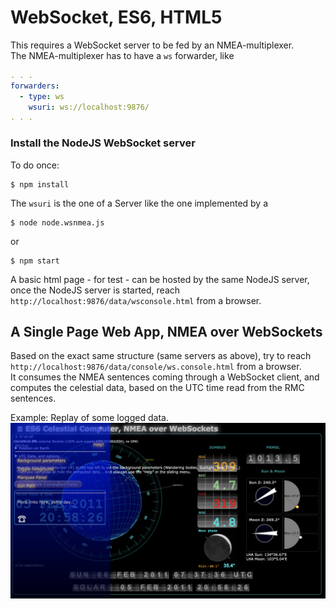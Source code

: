 # WebSocket, ES6, HTML5
This requires a WebSocket server to be fed by an NMEA-multiplexer.  
The NMEA-multiplexer has to have a `ws` forwarder, like 
```yaml
. . .
forwarders:
  - type: ws
    wsuri: ws://localhost:9876/
. . .
```

### Install the NodeJS WebSocket server
To do once:
```
$ npm install
```

The `wsuri` is the one of a Server like the one implemented by a
```
$ node node.wsnmea.js
```
or
```
$ npm start
```

A basic html page - for test - can be hosted by the same NodeJS server, once the
NodeJS server is started, reach `http://localhost:9876/data/wsconsole.html` from a browser.

## A Single Page Web App, NMEA over WebSockets
Based on the exact same structure (same servers as above), try to reach `http://localhost:9876/data/console/ws.console.html`
from a browser.  
It consumes the NMEA sentences coming through a WebSocket client, and computes the celestial data,
based on the UTC time read from the RMC sentences.

Example: Replay of some logged data.    
![Replay](./NMEA.ws.console.png)

